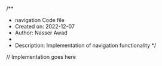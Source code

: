 /**
 * navigation Code file
 * Created on: 2022-12-07
 * Author: Nasser Awad
 *
 * Description: Implementation of navigation functionality
 */
 
// Implementation goes here

